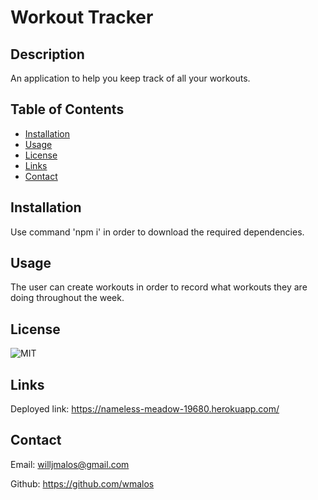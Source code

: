 # Workout Tracker

## Description
An application to help you keep track of all your workouts.

## Table of Contents
- [Installation](#installation)
- [Usage](#usage)
- [License](#license)
- [Links](#links)
- [Contact](#contact)

## Installation
Use command 'npm i' in order to download the required dependencies.

## Usage
The user can create workouts in order to record what workouts they are doing throughout the week.


## License
![MIT](https://img.shields.io/badge/license-MIT-brightgreen)

## Links
Deployed link: https://nameless-meadow-19680.herokuapp.com/

## Contact
Email: willjmalos@gmail.com

Github: https://github.com/wmalos
